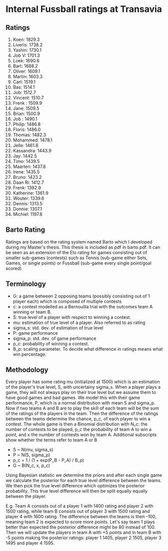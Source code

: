 # Internal Fussball ratings at Transavia
## Ratings
1. Koen: 1829.3 
2. Liveris: 1738.2 
3. Yashin: 1730.1 
4. Job V: 1701.3 
5. Loek: 1690.6 
6. Bart: 1688.2 
7. Oliver: 1609.1 
8. Martin: 1603.3 
9. Carl: 1519.1 
10. Bas: 1514.1 
11. Job: 1512.7 
12. Vincent: 1510.7 
13. Frenk : 1509.9 
14. Jane: 1509.5 
15. Brian: 1500.9 
16. Job : 1490.1 
17. Philip: 1486.8 
18. Floris: 1486.0 
19. Thomas: 1482.3 
20. Mohammed: 1478.1 
21. Jelle: 1461.8 
22. Kassandra: 1443.9 
23. Jay: 1442.5 
24. Timo: 1439.5 
25. Maarten: 1437.8 
26. Irene: 1435.5 
27. Bruno: 1423.2 
28. Daan Ri: 1412.7 
29. Frenk: 1392.9 
30. Katherine: 1361.9 
31. Wouter: 1339.6 
32. Dennis: 1313.5 
33. Donnie: 1307.1 
34. Michiel: 1197.8 

## Barto Rating
Ratings are based on the rating system named Barto which I developed during my Master's thesis. This thesis is included as pdf in barto.pdf. It can be seen as an extension of the Elo rating for games consisting out of smaller sub-games (contests) such as Tennis (sub-game either Sets, Games, or single points) or Fussball (sub-game every single point/goal scored)
## Terminology
- G: a game between 2 opposing teams (possibly consisting out of 1 player each) which is composed of multiple contests
- c: a contest modelled as a Bernoullia trial with the outcomes team A winning or team B.
- S: true level of a player with respect to winning a contest.
- mu: estimation of true level of a player. Also referred to as rating
- sigma_s: std. dev. of estimation of true level
- P: game performance
- sigma_p: std. dev. of game performance
- p_c: probability of winning a contest.
- B_p: scaling parameter. To decide what difference in ratings means what win percentage.
## Methodology
Every player has some rating mu (initialized at 1500) which is an estimation of the player's true level, S, with uncertainy sigma_s. When a player plays a game, they will not always play on their true level but we assume them to have good games and bad games. We model this with their game performance, P, which is a normal distribution with mean S and sigma_p. Now if two teams A and B are to play the skill of each team will be the sum of the ratings of the players in the team. Then the difference of the ratings between the teams determine the chance, p_c, of each player to win a contest. The whole game is then a Binomial distribution with N_c: the number of contests to be played, p_c the probability of team A to win a point, and x the number of contests won by team A. Additional subscripts show whether the terms refer to team A or B
- S ~ N(mu, sigma_s)
- P ~ N(S, sigma_p)
- p_c = 1 / (1 + exp(P_B - P_A) / B_p)
- G ~ B(N_c, x, p_c)

Using Bayesian statistic we determine the priors and after each single game we calculate the posterior for each true level difference between the teams. We then pick the true level difference which optimizes the posterior probability. This true level difference will then be split equally equally between the player. 

E.g. Team A consists out of a player 1 with 1400 rating and player 2 with 1500 rating, while team B consists out of player 3 with 1500 rating and player 4 with 1600 rating. The difference between the teams is then -100, meaning team 2 is expected to score more points. Let's say team 1 plays better than expected the posterior difference might be 80 instead of 100. Then we will update the players in team A with +5 points and in team B with -5 points making the posterior ratings: player 1 1405, player 2 1505, player 3 1495 and player 4 1595.